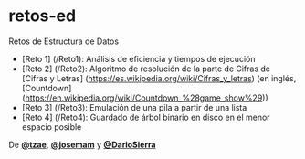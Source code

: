 # retos-ed
Retos de Estructura de Datos

* [Reto 1] (/Reto1): Análisis de eficiencia y tiempos de ejecución
* [Reto 2] (/Reto2): Algoritmo de resolución de la parte de Cifras de [Cifras y Letras] (https://es.wikipedia.org/wiki/Cifras_y_letras) (en inglés, [Countdown] (https://en.wikipedia.org/wiki/Countdown_%28game_show%29))
* [Reto 3] (/Reto3): Emulación de una pila a partir de una lista
* [Reto 4] (/Reto4): Guardado de árbol binario en disco en el menor espacio posible

De [**@tzae**](https://github.com/tzae), [**@josemam**](https://github.com/josemam) y [**@DarioSierra**](https://github.com/DarioSierra)

